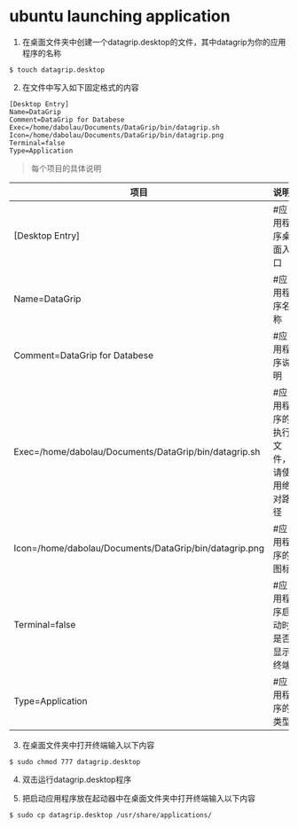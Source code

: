 ubuntu launching application
===

1. 在桌面文件夹中创建一个datagrip.desktop的文件，其中datagrip为你的应用程序的名称
```linux
$ touch datagrip.desktop
```

2. 在文件中写入如下固定格式的内容
```linux
[Desktop Entry]
Name=DataGrip
Comment=DataGrip for Databese
Exec=/home/dabolau/Documents/DataGrip/bin/datagrip.sh
Icon=/home/dabolau/Documents/DataGrip/bin/datagrip.png
Terminal=false
Type=Application
```

> 每个项目的具体说明

项目|说明
-|-
[Desktop Entry]|#应用程序桌面入口
Name=DataGrip|#应用程序名称
Comment=DataGrip for Databese|#应用程序说明
Exec=/home/dabolau/Documents/DataGrip/bin/datagrip.sh|#应用程序的执行文件，请使用绝对路径
Icon=/home/dabolau/Documents/DataGrip/bin/datagrip.png|#应用程序的图标
Terminal=false|#应用程序启动时是否显示终端
Type=Application|#应用程序的类型

3. 在桌面文件夹中打开终端输入以下内容
```linux
$ sudo chmod 777 datagrip.desktop
```

4. 双击运行datagrip.desktop程序

5. 把启动应用程序放在起动器中在桌面文件夹中打开终端输入以下内容
```linux
$ sudo cp datagrip.desktop /usr/share/applications/
```
